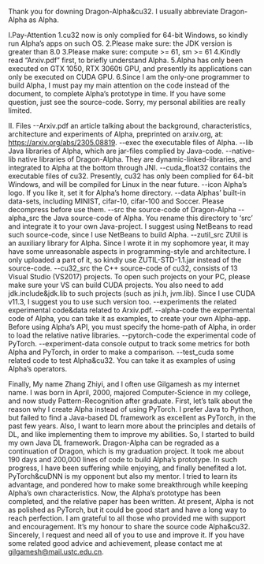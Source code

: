 Thank you for downing Dragon-Alpha&cu32. 
I usually abbreviate Dragon-Alpha as Alpha.

I.Pay-Attention
1.cu32 now is only complied for 64-bit Windows, so kindly run Alpha’s apps on such OS.
2.Please make sure: the JDK version is greater than 8.0
3.Please make sure: compute >= 61, sm >= 61 
4.Kindly read “Arxiv.pdf” first, to briefly understand Alpha.
5.Alpha has only been executed on GTX 1050, RTX 3060ti GPU, and presently its applications can only be executed on CUDA GPU.
6.Since I am the only-one programmer to build Alpha, I must pay my main attention on the code instead of the document, to complete Alpha’s prototype in time. If you have some question, just see the source-code. Sorry, my personal abilities are really limited. 


II. Files
--Arxiv.pdf  an article talking about the background, characteristics, architecture and experiments of Alpha, preprinted on arxiv.org, at: https://arxiv.org/abs/2305.08819.
--exec  the executable files of Alpha. 
  --lib  Java libraries of Alpha, which are jar-files complied by Java-code.
  --native-lib  native libraries of Dragon-Alpha. They are dynamic-linked-libraries, and integrated to Alpha at the bottom through JNI.
    --cuda_float32  contains the executable files of cu32. Presently, cu32 has only been complied for 64-bit Windows, and will be compiled for Linux in the near future.
  --icon  Alpha’s logo. If you like it, set it for Alpha’s home directory. 
  --data  Alphas’ built-in data-sets, including MINIST, cifar-10, cifar-100 and Soccer. Please decompress before use them. 
--src  the source-code of Dragon-Alpha
  --alpha_src  the Java source-code of Alpha. You rename this directory to ‘src’ and integrate it to your own Java-project. I suggest using NetBeans to read such source-code, since I use NetBeans to build Alpha.
  --zutil_src  ZUtil is an auxiliary library for Alpha. Since I wrote it in my sophomore year, it may have some unreasonable aspects in programming-style and architecture. I only uploaded a part of it, so kindly use ZUTIL-STD-1.1.jar instead of the source-code.
  --cu32_src  the C++ source-code of cu32, consists of 13 Visual Studio (VS2017) projects. To open such projects on your PC, please make sure your VS can build CUDA projects. You also need to add jdk.include&jdk.lib to such projects (such as jni.h, jvm.lib). Since I use CUDA v11.3, I suggest you to use such version too.
--experiments  the related experimental code&data related to Arxiv.pdf.
  --alpha-code  the experimental code of Alpha, you can take it as examples, to create your own Alpha-app. Before using Alpha’s API, you must specify the home-path of Alpha, in order to load the relative native libraries.
  --pytorch-code  the experimental code of PyTorch.
  --experiment-data  console output to track some metrics for both Alpha and PyTorch, in order to make a comparison.
  --test_cuda  some related code to test Alpha&cu32. You can take it as examples of using Alpha’s operators.

Finally, 
My name Zhang Zhiyi, and I often use Gilgamesh as my internet name. 
I was born in April, 2000, majored Computer-Science in my college, and now study Pattern-Recognition after graduate.
First, let’s talk about the reason why I create Alpha instead of using PyTorch. I prefer Java to Python, but failed to find a Java-based DL framework as excellent as PyTorch, in the past few years. Also, I want to learn more about the principles and details of DL, and like implementing them to improve my abilities. So, I started to build my own Java DL framework. Dragon-Alpha can be regraded as a continuation of Dragon, which is my graduation project.
It took me about 190 days and 200,000 lines of code to build Alpha’s prototype. In such progress, I have been suffering while enjoying, and finally benefited a lot. PyTorch&cuDNN is my opponent but also my mentor. I tried to learn its advantage, and pondered how to make some breakthrough while keeping Alpha’s own characteristics. Now, the Alpha’s prototype has been completed, and the relative paper has been written. 
At present, Alpha is not as polished as PyTorch, but it could be good start and have a long way to reach perfection. I am grateful to all those who provided me with support and encouragement.
It’s my honour to share the source code Alpha&cu32. Sincerely, I request and need all of you to use and improve it. If you have some related good advice and achievement, please contact me at gilgamesh@mail.ustc.edu.cn.

